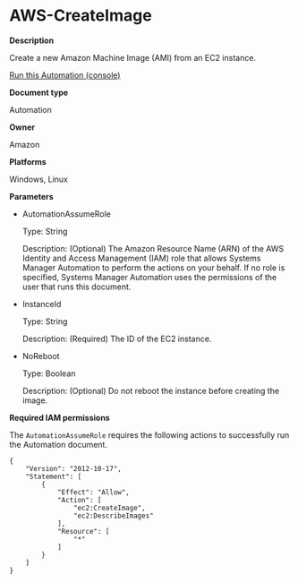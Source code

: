 # AWS\-CreateImage<a name="automation-aws-createimage"></a>

**Description**

Create a new Amazon Machine Image \(AMI\) from an EC2 instance\.

[Run this Automation \(console\)](https://console.aws.amazon.com/systems-manager/automation/execute/AWS-CreateImage)

**Document type**

Automation

**Owner**

Amazon

**Platforms**

Windows, Linux

**Parameters**
+ AutomationAssumeRole

  Type: String

  Description: \(Optional\) The Amazon Resource Name \(ARN\) of the AWS Identity and Access Management \(IAM\) role that allows Systems Manager Automation to perform the actions on your behalf\. If no role is specified, Systems Manager Automation uses the permissions of the user that runs this document\.
+ InstanceId

  Type: String

  Description: \(Required\) The ID of the EC2 instance\.
+ NoReboot

  Type: Boolean

  Description: \(Optional\) Do not reboot the instance before creating the image\.

**Required IAM permissions**

The `AutomationAssumeRole` requires the following actions to successfully run the Automation document\.

```
{
    "Version": "2012-10-17",
    "Statement": [
        {
            "Effect": "Allow",
            "Action": [
                "ec2:CreateImage",
                "ec2:DescribeImages"
            ],
            "Resource": [
                "*"
            ]
        }
    ]
}
```